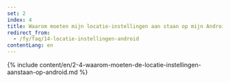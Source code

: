 ```yaml
---
set: 2
index: 4
title: Waarom moeten mijn locatie-instellingen aan staan op mijn Android-telefoon?
redirect_from: 
  - /fy/faq/14-locatie-instellingen-android
contentLang: en
---
```

{% include content/en/2-4-waarom-moeten-de-locatie-instellingen-aanstaan-op-android.md %}
